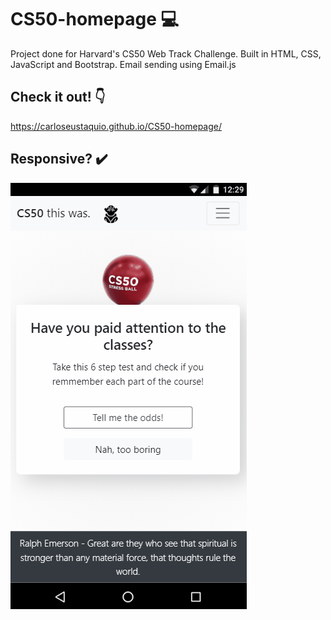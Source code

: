 # CS50-homepage 💻
Project done for Harvard's CS50 Web Track Challenge.
Built in HTML, CSS, JavaScript and Bootstrap. Email sending using Email.js

## Check it out! 👇
https://carloseustaquio.github.io/CS50-homepage/

## Responsive? ✔️
![Demo](./demo/homepage_demo_mobile.gif)
